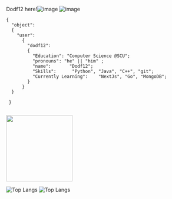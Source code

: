 

Dodf12 here!![image](https://user-images.githubusercontent.com/87663453/193499722-ef9f38a0-7ad3-4a1e-a7fa-225a64f54cef.png) ![image](https://user-images.githubusercontent.com/87663453/193499767-aa9d0bb4-be31-4cbe-828b-c3c837a1f85d.png)

```
{
  "object":
  {
    "user":
      {
        "dodf12":
        {
          "Education": "Computer Science @SCU";
          "pronouns": "he" || "him" ;
          "name":       "Dodf12";
          "Skills":      "Python", "Java", "C++", "git";
          "Currently Learning":    "NextJs", "Go", "MongoDB";
        }
      }
  }

 }


```

<img height="180em" src="https://github-readme-stats.vercel.app/api?username=Dodf12&show_icons=true&hide_border=true&&count_private=true&include_all_commits=true" />

![Top Langs](https://github-readme-stats.vercel.app/api/top-langs/?username=anuraghazra&langs_count=8)
![Top Langs](https://github-readme-stats.vercel.app/api/top-langs/?username=anuraghazra&hide=SCSS,html&langs_count=8)
<!--
**Dodf12/Dodf12** is a ✨ _special_ ✨ repository because its `README.md` (this file) appears on your GitHub profile.

Here are some ideas to get you started:

- 🔭 I’m currently working on ...
- 🌱 I’m currently learning ...
- 👯 I’m looking to collaborate on ...
- 🤔 I’m looking for help with ...
- 💬 Ask me about ...
- 📫 How to reach me: ...
- 😄 Pronouns: ...
- ⚡ Fun fact: ...
-->
